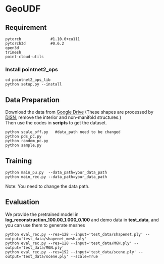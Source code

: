 # GeoUDF
## Requirement
```
pytorch             #1.10.0+cu111
pytorch3d           #0.6.2
open3d
trimesh
point-cloud-utils
```
### Install **pointnet2_ops**
```
cd pointnet2_ops_lib   
python setup.py --install
```
## Data Preparation
Download the data from [Google Drive](https://drive.google.com/drive/folders/1QGhDW335L7ra31uw5U-0V7hB-viA0JXr) (These shapes are processed by [DISN](https://github.com/Xharlie/DISN), remove the interior and non-manifold structures.)   
Then use the codes in **scripts** to get the dataset.
```
python scale_off.py   #data_path need to be changed   
python pds_pc.py   
python random_pc.py   
python sample.py
```

## Training
```
python main_pu.py  --data_path=your_data_path
python main_rec.py --data_path=your_data_path
```
Note: You need to change the data path.
## Evaluation
We provide the pretrained model in **log_reconstruction_100.00_1.000_0.100** and demo data in **test_data**, and you can use them to generate meshes
```
python eval_rec.py --res=128 --input='test_data/shapenet.ply' --output='test_data/shapenet_mesh.ply'   
python eval_rec.py --res=128 --input='test_data/MGN.ply' --output='test_data/MGN.ply'   
python eval_rec.py --res=192 --input='test_data/scene.ply' --output='test_data/scene.ply' --scale=True
```